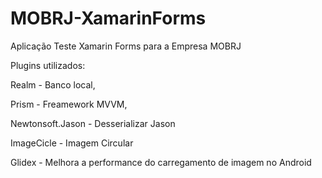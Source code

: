 # MOBRJ-XamarinForms
Aplicação Teste Xamarin Forms para a Empresa MOBRJ

Plugins utilizados:

Realm - Banco local,

Prism - Freamework MVVM,

Newtonsoft.Jason - Desserializar Jason

ImageCicle - Imagem Circular

Glidex - Melhora a performance do carregamento de imagem no Android
